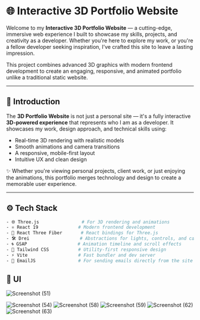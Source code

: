 # 🌐 Interactive 3D Portfolio Website

Welcome to my **Interactive 3D Portfolio Website** — a cutting-edge, immersive web experience I built to showcase my skills, projects, and creativity as a developer. Whether you're here to explore my work, or you're a fellow developer seeking inspiration, I’ve crafted this site to leave a lasting impression.

This project combines advanced 3D graphics with modern frontend development to create an engaging, responsive, and animated portfolio unlike a traditional static website.


---

## 🤖 Introduction

The **3D Portfolio Website** is not just a personal site — it's a fully interactive **3D-powered experience** that represents who I am as a developer. It showcases my work, design approach, and technical skills using:

- Real-time 3D rendering with realistic models
- Smooth animations and camera transitions
- A responsive, mobile-first layout
- Intuitive UX and clean design

✨ Whether you're viewing personal projects, client work, or just enjoying the animations, this portfolio merges technology and design to create a memorable user experience.

---

## ⚙️ Tech Stack

```bash
- 🌐 Three.js                # For 3D rendering and animations
- ⚛️ React 19               # Modern frontend development
- 🌌 React Three Fiber       # React bindings for Three.js
- 🛠️ Drei                   # Abstractions for lights, controls, and cameras
- 🌀 GSAP                   # Animation timeline and scroll effects
- 🎨 Tailwind CSS           # Utility-first responsive design
- ⚡ Vite                   # Fast bundler and dev server
- 📧 EmailJS                # For sending emails directly from the site

```

## 📱 UI  
![Screenshot (51)](https://github.com/user-attachments/assets/b688fbf9-cef1-4b2b-b67c-e633b1ea1e1a)

![Screenshot (54)](https://github.com/user-attachments/assets/a0e35e05-3945-4df4-8fd8-9f976840f0f5)
![Screenshot (58)](https://github.com/user-attachments/assets/4db3e47d-73a1-48d0-96d9-dde2c5cef346)
![Screenshot (59)](https://github.com/user-attachments/assets/f0a9d56c-35a4-4e79-a143-3133e6301636)
![Screenshot (62)](https://github.com/user-attachments/assets/b5df1472-151e-4b8a-82cb-e83a9a6c6349)
![Screenshot (63)](https://github.com/user-attachments/assets/ec3fb6c4-797f-445a-ba4e-6b160ab4d0a5)



